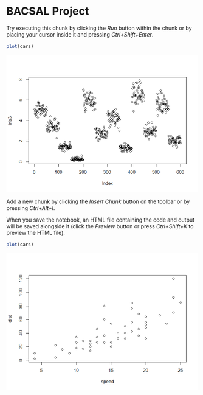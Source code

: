 BACSAL Project
================

Try executing this chunk by clicking the *Run* button within the chunk
or by placing your cursor inside it and pressing *Ctrl+Shift+Enter*.

``` r
plot(cars) 
```

![](BACSAL-Project_files/figure-gfm/unnamed-chunk-1-1.png)<!-- -->

Add a new chunk by clicking the *Insert Chunk* button on the toolbar or
by pressing *Ctrl+Alt+I*.

When you save the notebook, an HTML file containing the code and output
will be saved alongside it (click the *Preview* button or press
*Ctrl+Shift+K* to preview the HTML file).

``` r
plot(cars)
```

![](BACSAL-Project_files/figure-gfm/unnamed-chunk-2-1.png)<!-- -->
